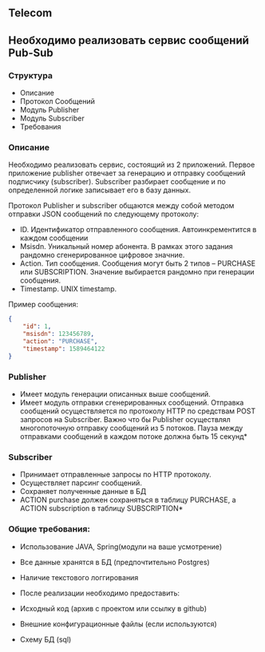 ## Telecom

## Необходимо реализовать сервис сообщений Pub-Sub
### Структура 
*	Описание
*	Протокол Сообщений
*	Модуль Publisher 
*	Модуль Subscriber 
*	Требования

### Описание

Необходимо реализовать сервис, состоящий из 2 приложений. Первое приложение publisher отвечает за генерацию и отправку сообщений подписчику (subscriber). Subscriber разбирает сообщение и по определенной логике записывает его в базу данных.

Протокол
Publisher и subscriber общаются между собой методом отправки JSON сообщений по следующему протоколу:

*	ID. Идентификатор отправленного сообщения. Автоинкрементится в каждом сообщении
*   Msisdn. Уникальный номер абонента. В рамках этого задания рандомно сгенерированное цифровое значние.
*   Action. Тип сообщения. Сообщения могут быть 2 типов – PURCHASE или SUBSCRIPTION. Значение выбирается рандомно при генерации сообщения.
*   Timestamp. UNIX timestamp.

Пример сообщения:
```json
{
    "id": 1,
    "msisdn": 123456789,
    "action": "PURCHASE",
    "timestamp": 1589464122
}
```



### Publisher
*	Имеет модуль генерации описанных выше сообщений.
*	Имеет модуль отправки сгенерированных сообщений. Отправка сообщений осуществляется по протоколу HTTP по средствам POST запросов на Subscriber. Важно что бы Publisher осуществлял многопоточную отправку сообщений из 5 потоков. Пауза между отправками сообщений в каждом потоке должна быть 15 секунд*
### Subscriber 
*	Принимает отправленные запросы по HTTP протоколу.
*	Осуществляет парсинг сообщений.
*	Сохраняет полученные данные в БД
*	ACTION purchase должен сохраняться в таблицу PURCHASE, а ACTION  subscription в таблицу SUBSCRIPTION*
### Общие требования: 
*	Использование JAVA, Spring(модули на ваше усмотрение)
*	Все данные хранятся в БД (предпочтительно Postgres) 
*	Наличие текстового логгирования 
	
*	После реализации необходимо предоставить: 
*	Исходный код (архив с проектом или ссылку в github) 
*	Внешние конфигурационные файлы (если используются) 
*	Схему БД (sql) 
